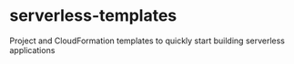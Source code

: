 # serverless-templates
Project and CloudFormation templates to quickly start building serverless applications
